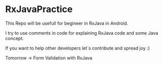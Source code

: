 # RxJavaPractice
This Repo will be usefull for begineer in RxJava in Android.

I try to use comments in code for explaining RxJava code and some Java concept.

If you want to help other developers let`s contribute and spread joy :)

Tomorrow -> Form Validation with RxJava


